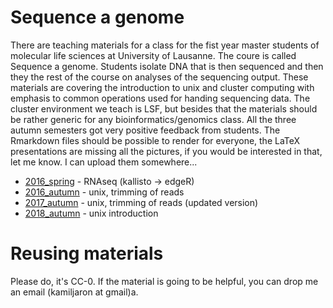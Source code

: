 # Sequence a genome

There are teaching materials for a  class for the fist year master students of molecular life sciences at University of Lausanne. The coure is called Sequence a genome. Students isolate DNA that is then sequenced and then they the rest of the course on analyses of the sequencing output. These materials are covering the introduction to unix and cluster computing with emphasis to common operations used for handing sequencing data. The cluster environment we teach is LSF, but besides that the materials should be rather generic for any bioinformatics/genomics class. All the three autumn semesters got very positive feedback from students. The Rmarkdown files should be possible to render for everyone, the LaTeX presentations are missing all the pictures, if you would be interested in that, let me know. I can upload them somewhere...

- [2016_spring](2016_spring) - RNAseq (kallisto -> edgeR)
- [2016_autumn](2016_autumn) - unix, trimming of reads
- [2017_autumn](2017_autumn) - unix, trimming of reads (updated version)
- [2018_autumn](2018_autumn) - unix introduction

# Reusing materials

Please do, it's CC-0. If the material is going to be helpful, you can drop me an email (kamiljaron at gmail)a.

